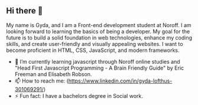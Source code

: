 ## Hi there 👋

My name is Gyda, and I am a Front-end development student at Noroff. I am looking forward to learning the basics of being a developer. My goal for the future is to build a solid foundation in web technologies, enhance my coding skills, and create user-friendly and visually appealing websites. I want to become proficient in HTML, CSS, JavaScript, and modern frameworks.

- 🌱 I’m currently learning javascript through Noroff online studies and "Head First Javascript Programming - A Brain Friendly Guide" by Eric Freeman and Elisabeth Robson.
- 📫 How to reach me: (https://www.linkedin.com/in/gyda-lofthus-301069291/)
- ⚡ Fun fact: I have a bachelors degree in Social work. 
